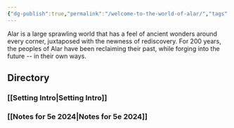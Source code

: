 ```yaml
---
{"dg-publish":true,"permalink":"/welcome-to-the-world-of-alar/","tags":["gardenEntry"]}
---
```


Alar is a large sprawling world that has a feel of ancient wonders around every corner, juxtaposed with the newness of rediscovery. For 200 years, the peoples of Alar have been reclaiming their past, while forging into the future -- in their own ways. 

## Directory

### [[Setting Intro\|Setting Intro]]

### [[Notes for 5e 2024\|Notes for 5e 2024]]

